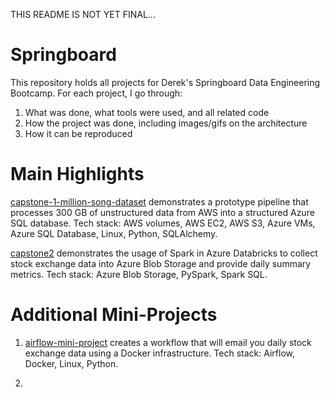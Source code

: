 THIS README IS NOT YET FINAL...

# Springboard
This repository holds all projects for Derek's Springboard Data Engineering Bootcamp. For each project, I go through:
1. What was done, what tools were used, and all related code
2. How the project was done, including images/gifs on the architecture
3. How it can be reproduced

# Main Highlights
[capstone-1-million-song-dataset](https://github.com/Derek-Funk/springboard-derek-funk/tree/master/capstone-1-million-song-dataset) demonstrates a prototype pipeline that processes 300 GB of unstructured data from AWS into a structured Azure SQL database. Tech stack: AWS volumes, AWS EC2, AWS S3, Azure VMs, Azure SQL Database, Linux, Python, SQLAlchemy.

[capstone2](https://github.com/Derek-Funk/springboard-derek-funk/tree/master/capstone2) demonstrates the usage of Spark in Azure Databricks to collect stock exchange data into Azure Blob Storage and provide daily summary metrics. Tech stack: Azure Blob Storage, PySpark, Spark SQL.

# Additional Mini-Projects
1. [airflow-mini-project](https://github.com/Derek-Funk/springboard-derek-funk/tree/master/airflow-mini-project) creates a workflow that will email you daily stock exchange data using a Docker infrastructure. Tech stack: Airflow, Docker, Linux, Python.

2. 
